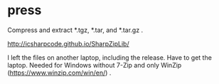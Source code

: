 # press
Compress and extract *.tgz, *.tar, and *.tar.gz .

http://icsharpcode.github.io/SharpZipLib/

I left the files on another laptop, including the release. Have to get the laptop. Needed for Windows without 7-Zip and only WinZip (https://www.winzip.com/win/en/) .
